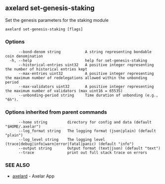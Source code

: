 ## axelard set-genesis-staking

Set the genesis parameters for the staking module

```
axelard set-genesis-staking [flags]
```

### Options

```
      --bond-denom string           A string representing bondable coin denomination
  -h, --help                        help for set-genesis-staking
      --historical-entries uint32   A positive integer representing the number of historical entries kept
      --max-entries uint32          A positive integer representing the maximum number of redelegations allowed within the unbonding period
      --max-validators uint32       A positive integer representing the maximum number of validators (max uint16 = 65535)
      --unbonding-period string     Time duration of unbonding (e.g., "6h").
```

### Options inherited from parent commands

```
      --home string         directory for config and data (default "$HOME/.axelar")
      --log_format string   The logging format (json|plain) (default "plain")
      --log_level string    The logging level (trace|debug|info|warn|error|fatal|panic) (default "info")
      --output string       Output format (text|json) (default "text")
      --trace               print out full stack trace on errors
```

### SEE ALSO

- [axelard](/cli-docs/v0_31_3/axelard) - Axelar App
